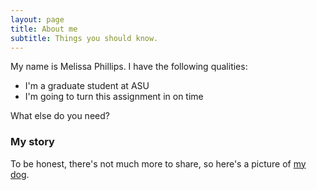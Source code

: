```yaml
---
layout: page
title: About me
subtitle: Things you should know.
---
```


My name is Melissa Phillips. I have the following qualities:

- I'm a graduate student at ASU
- I'm going to turn this assignment in on time

What else do you need?

### My story

To be honest, there's not much more to share, so here's a picture of <a href="https://imgur.com/urrQJJm" target="_blank">my dog</a>.
